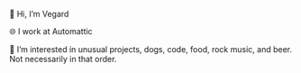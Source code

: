👋 Hi, I’m Vegard

🌐 I work at Automattic

👀 I’m interested in unusual projects, dogs, code, food, rock music, and beer. Not necessarily in that order.
